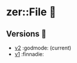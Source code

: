 # zer::File  :new_moon_with_face:

## Versions  :scroll:
- [v2](https://github.com/ZERDICORP/file-lib/tree/v2) :godmode: (current) </br>
- [v1](https://github.com/ZERDICORP/file-lib/tree/v1) :finnadie:
